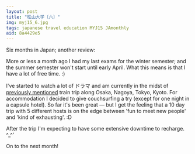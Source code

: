 ```yaml
---
layout: post
title: "松山大学〔六〕"
img: myj15_6.jpg
tags: japanese travel education MYJ15 JAmonthly
aid: 8a4429e5
---
```


Six months in Japan; another review:

More or less a month ago I had my last exams for the winter semester; and the summer semester won't start until early April. What this means is that I have a lot of free time. :)

I've started to watch a lot of <span class="mixlang"><span class="swap" swap="non animated Japanese TV series"><span class="inner">ドラマ</span></span></span> and am currently in the midst of [previously mentioned](/a/80c729ee) train trip along Osaka, Nagoya, Tokyo, Kyoto. For accommodation I decided to give couchsurfing a try (except for one night in a capsule hotel). So far it's been great — but I get the feeling that a 10 day trip with 5 different hosts is on the edge between 'fun to meet new people' and 'kind of exhausting'. :D

After the trip I'm expecting to have some extensive downtime to recharge. ^_^'

On to the next month!
